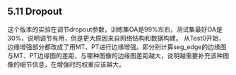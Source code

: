 ## 5.11 Dropout
这个版本的实验在调节dropout参数，训练集OA是99%左右，测试集最好OA是30%，说明调节有用，但是更大原因来自网络结构和数据构建。
从Test0开始，边缘增强部分都改成了用MT、PT进行边缘增强。即分别计算seg_edge的边缘图与MT、PT边缘图的差距，与哪种图像的边缘图差距越大，说明越需要补充该种图像的细节信息，在增强时的权重应该越大。
